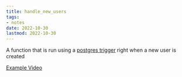```yaml
---
title: handle_new_users
tags:
- notes
date: 2022-10-30
lastmod: 2022-10-30
---
```


A function that is run using a [postgres trigger](https://www.postgresql.org/docs/current/plpgsql-trigger.html) right when a new user is created

[Example Video](https://egghead.io/lessons/supabase-use-supabase-to-subscribe-to-database-events-with-postgres-triggers)
